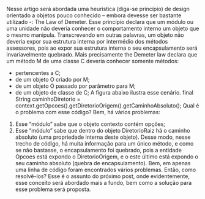 Nesse artigo será abordada uma heurística (diga-se princípio) de design orientado a objetos pouco conhecido – embora devesse ser bastante utilizado -: The Law of Demeter. 
Esse princípio declara que um módulo ou uma unidade não deveria conhecer o comportamento interno um objeto que o mesmo manipula. Transcrevendo em outras palavras, um objeto não deveria expor sua estrutura interna por intermédio dos métodos assessores, pois ao expor sua estrutura interna o seu encapsulamento será invariavelmente quebrado.
Mais precisamente the Demeter law declara que um método M de uma classe C deveria conhecer somente métodos:
- pertencentes a C;
- de um objeto O criado por M;
- de um objeto O passado por parâmetro para M;
- de um objeto de classe de C;
A figura abaixo ilustra esse cenário.
final String caminhoDiretorio = context.getOpcoes().getDiretorioOrigem().getCaminhoAbsoluto();
Qual é o problema com esse código?
Bem, há vários problemas:
1)	Esse “módulo” sabe que o objeto contexto contém opções;
2)	Esse “módulo” sabe que dentro do objeto DiretorioRaiz há o caminho absoluto (uma propriedade interna deste objeto).
Desse modo, nesse trecho de código, há muita informação para um único método, e como se não bastasse, o encapsulamento foi quebrado, pois a entidade Opcoes está expondo o DiretorioOrigem, e o este último está expondo o seu caminho absoluto (quebra de encapsulamento).
Bem, em apenas uma linha de código foram encontrados vários problemas. Então, como resolvê-los?
Esse é o assunto do próximo post, onde evidentemente, esse conceito será abordado mais a fundo, bem como a solução para esse problema será proposta.
